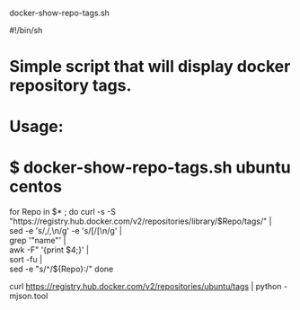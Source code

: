######  
docker-show-repo-tags.sh  

#!/bin/sh
#
# Simple script that will display docker repository tags.
#
# Usage:
#   $ docker-show-repo-tags.sh ubuntu centos
for Repo in $* ; do
  curl -s -S "https://registry.hub.docker.com/v2/repositories/library/$Repo/tags/" | \
    sed -e 's/,/,\n/g' -e 's/\[/\[\n/g' | \
    grep '"name"' | \
    awk -F\" '{print $4;}' | \
    sort -fu | \
    sed -e "s/^/${Repo}:/"
done

curl https://registry.hub.docker.com/v2/repositories/ubuntu/tags | python -mjson.tool


